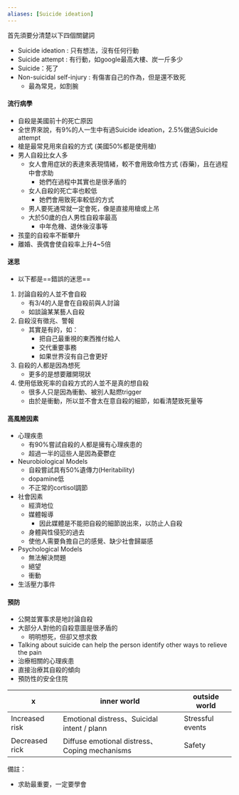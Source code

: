 ```yaml
---
aliases: [Suicide ideation]
---
```



首先須要分清楚以下四個關鍵詞
- Suicide ideation : 只有想法，沒有任何行動
- Suicide attempt : 有行動，如google最高大樓、炭一斤多少
- Suicide：死了
- Non-suicidal self-injury : 有傷害自己的作為，但是還不致死
	- 最為常見，如割腕

#### 流行病學
- 自殺是美國前十的死亡原因
- 全世界來說，有9%的人一生中有過Suicide ideation，2.5%做過Suicide attempt
- 槍是最常見用來自殺的方式 (美國50%都是使用槍)
- 男人自殺比女人多
	- 女人會用症狀的表達來表現情緒，較不會用致命性方式 (吞藥)，且在過程中會求助
		- 她們在過程中其實也是很矛盾的
	- 女人自殺的死亡率也較低
		- 她們會用致死率較低的方式
	- 男人要死通常就一定會死，像是直接用槍或上吊
	- 大於50歲的白人男性自殺率最高
		- 中年危機、退休後沒事等
- 孩童的自殺率不斷攀升
-  離婚、喪偶會使自殺率上升4~5倍

#### 迷思
- 以下都是==錯誤的迷思==
1. 討論自殺的人並不會自殺
	- 有3/4的人是會在自殺前與人討論
	- 如談論某某藝人自殺
2. 自殺沒有徵兆、警報
	- 其實是有的，如：
		- 把自己最重視的東西推付給人
		- 交代重要事務
		- 如果世界沒有自己會更好
3. 自殺的人都是因為想死
	- 更多的是想要離開現狀
4. 使用低致死率的自殺方式的人並不是真的想自殺
	- 很多人只是因為衝動、被別人點燃trigger
	- 由於是衝動，所以並不會太在意自殺的細節，如看清楚致死量等



#### 高風險因素
- 心理疾患
	- 有90%嘗試自殺的人都是擁有心理疾患的
	- 超過一半的這些人是因為憂鬱症
- Neurobiological Models
	- 自殺嘗試具有50%遺傳力(Heritability)
	- dopamine低
	- 不正常的cortisol調節
- 社會因素
	- 經濟地位
	- 媒體報導
		-  因此媒體是不能把自殺的細節說出來，以防止人自殺
	- 身體與性侵犯的過去
	- 使他人需要負擔自己的感覺、缺少社會歸屬感
- Psychological Models
	- 無法解決問題
	- 絕望
	- 衝動
- 生活壓力事件

#### 預防
- 公開並實事求是地討論自殺
- 大部分人對他的自殺意圖是很矛盾的
	- 明明想死，但卻又想求救
- Talking about suicide can help the person identify other ways to relieve the pain
- 治療相關的心理疾患
- 直接治療其自殺的傾向
- 預防性的安全住院

x | inner world | outside world
--|--|--
Increased risk | Emotional distress、Suicidal intent / plann | Stressful events
Decreased rick | Diffuse emotional distress、Coping mechanisms | Safety | Support



備註：
- 求助最重要，一定要學會